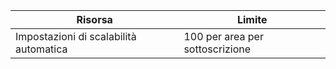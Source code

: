 
| Risorsa | Limite |
| --- | --- |
| Impostazioni di scalabilità automatica |100 per area per sottoscrizione |

<!---HONumber=AcomDC_0907_2016-->